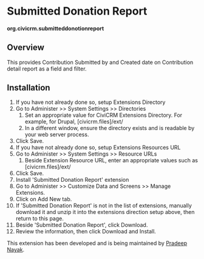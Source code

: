 # Submitted Donation Report

#### org.civicrm.submitteddonotionreport

## Overview

This provides Contribution Submitted by and Created date on Contribution detail report as a field and filter.

## Installation

1. If you have not already done so, setup Extensions Directory
  1. Go to Administer >> System Settings >> Directories
      1. Set an appropriate value for CiviCRM Extensions Directory. For example, for Drupal, [civicrm.files]/ext/
      1. In a different window, ensure the directory exists and is readable by your web server process.
  1. Click Save.
1. If you have not already done so, setup Extensions Resources URL
  1. Go to Administer >> System Settings >> Resource URLs
      1. Beside Extension Resource URL, enter an appropriate values such as [civicrm.files]/ext/
  1. Click Save.
1. Install 'Submitted Donation Report' extension
  1. Go to Administer >> Customize Data and Screens >> Manage Extensions.
  1. Click on Add New tab.
  1. If 'Submitted Donation Report' is not in the list of extensions, manually download it and unzip it into the extensions direction setup above, then return to this page.
  1. Beside 'Submitted Donation Report', click Download.
  1. Review the information, then click Download and Install.

This extension has been developed and is being maintained by [Pradeep Nayak](https://github.com/pradpnayak/).
